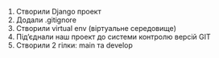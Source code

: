 1. Створили Django проект
2. Додали .gitignore
3. Створили virtual env (віртуальне середовище)
4. Під’єднали наш проект до системи контролю версій GIT
5. Створили 2 гілки: main та develop
